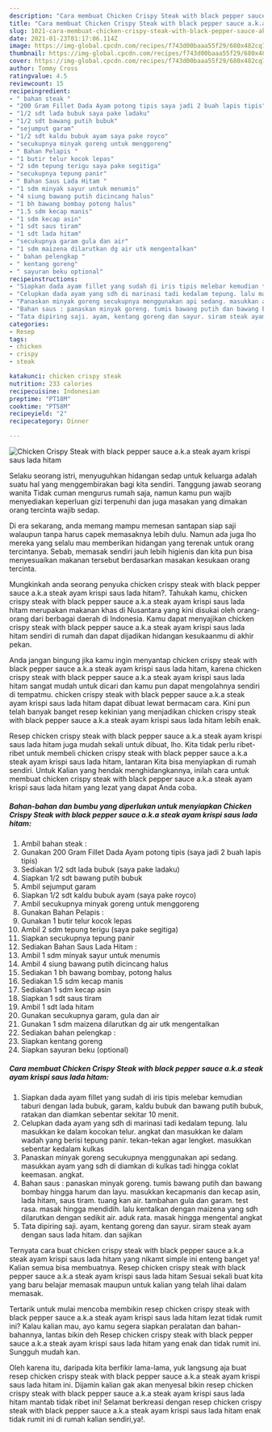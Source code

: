 ```yaml
---
description: "Cara membuat Chicken Crispy Steak with black pepper sauce a.k.a steak ayam krispi saus lada hitam Sederhana Untuk Jualan"
title: "Cara membuat Chicken Crispy Steak with black pepper sauce a.k.a steak ayam krispi saus lada hitam Sederhana Untuk Jualan"
slug: 1021-cara-membuat-chicken-crispy-steak-with-black-pepper-sauce-aka-steak-ayam-krispi-saus-lada-hitam-sederhana-untuk-jualan
date: 2021-01-23T01:17:06.114Z
image: https://img-global.cpcdn.com/recipes/f743d00baaa55f29/680x482cq70/chicken-crispy-steak-with-black-pepper-sauce-aka-steak-ayam-krispi-saus-lada-hitam-foto-resep-utama.jpg
thumbnail: https://img-global.cpcdn.com/recipes/f743d00baaa55f29/680x482cq70/chicken-crispy-steak-with-black-pepper-sauce-aka-steak-ayam-krispi-saus-lada-hitam-foto-resep-utama.jpg
cover: https://img-global.cpcdn.com/recipes/f743d00baaa55f29/680x482cq70/chicken-crispy-steak-with-black-pepper-sauce-aka-steak-ayam-krispi-saus-lada-hitam-foto-resep-utama.jpg
author: Tommy Cross
ratingvalue: 4.5
reviewcount: 15
recipeingredient:
- " bahan steak "
- "200 Gram Fillet Dada Ayam potong tipis saya jadi 2 buah lapis tipis"
- "1/2 sdt lada bubuk saya pake ladaku"
- "1/2 sdt bawang putih bubuk"
- "sejumput garam"
- "1/2 sdt kaldu bubuk ayam saya pake royco"
- "secukupnya minyak goreng untuk menggoreng"
- " Bahan Pelapis "
- "1 butir telur kocok lepas"
- "2 sdm tepung terigu saya pake segitiga"
- "secukupnya tepung panir"
- " Bahan Saus Lada Hitam "
- "1 sdm minyak sayur untuk menumis"
- "4 siung bawang putih dicincang halus"
- "1 bh bawang bombay potong halus"
- "1.5 sdm kecap manis"
- "1 sdm kecap asin"
- "1 sdt saus tiram"
- "1 sdt lada hitam"
- "secukupnya garam gula dan air"
- "1 sdm maizena dilarutkan dg air utk mengentalkan"
- " bahan pelengkap "
- " kentang goreng"
- " sayuran beku optional"
recipeinstructions:
- "Siapkan dada ayam fillet yang sudah di iris tipis melebar kemudian taburi dengan lada bubuk, garam, kaldu bubuk dan bawang putih bubuk, ratakan dan diamkan sebentar sekitar 10 menit."
- "Celupkan dada ayam yang sdh di marinasi tadi kedalam tepung. lalu masukkan ke dalam kocokan telur. angkat dan masukkan ke dalam wadah yang berisi tepung panir. tekan-tekan agar lengket. masukkan sebentar kedalam kulkas"
- "Panaskan minyak goreng secukupnya menggunakan api sedang. masukkan ayam yang sdh di diamkan di kulkas tadi hingga coklat keemasan. angkat."
- "Bahan saus : panaskan minyak goreng. tumis bawang putih dan bawang bombay hingga harum dan layu. masukkan kecapmanis dan kecap asin, lada hitam, saus tiram. tuang kan air. tambahan gula dan garam. test rasa. masak hingga mendidih. lalu kentalkan dengan maizena yang sdh dilarutkan dengan sedikit air. aduk rata. masak hingga mengental angkat"
- "Tata dipiring saji. ayam, kentang goreng dan sayur. siram steak ayam dengan saus lada hitam. dan sajikan"
categories:
- Resep
tags:
- chicken
- crispy
- steak

katakunci: chicken crispy steak 
nutrition: 233 calories
recipecuisine: Indonesian
preptime: "PT18M"
cooktime: "PT58M"
recipeyield: "2"
recipecategory: Dinner

---
```



![Chicken Crispy Steak with black pepper sauce a.k.a steak ayam krispi saus lada hitam](https://img-global.cpcdn.com/recipes/f743d00baaa55f29/680x482cq70/chicken-crispy-steak-with-black-pepper-sauce-aka-steak-ayam-krispi-saus-lada-hitam-foto-resep-utama.jpg)

Selaku seorang istri, menyuguhkan hidangan sedap untuk keluarga adalah suatu hal yang menggembirakan bagi kita sendiri. Tanggung jawab seorang  wanita Tidak cuman mengurus rumah saja, namun kamu pun wajib menyediakan keperluan gizi terpenuhi dan juga masakan yang dimakan orang tercinta wajib sedap.

Di era  sekarang, anda memang mampu memesan santapan siap saji walaupun tanpa harus capek memasaknya lebih dulu. Namun ada juga lho mereka yang selalu mau memberikan hidangan yang terenak untuk orang tercintanya. Sebab, memasak sendiri jauh lebih higienis dan kita pun bisa menyesuaikan makanan tersebut berdasarkan masakan kesukaan orang tercinta. 



Mungkinkah anda seorang penyuka chicken crispy steak with black pepper sauce a.k.a steak ayam krispi saus lada hitam?. Tahukah kamu, chicken crispy steak with black pepper sauce a.k.a steak ayam krispi saus lada hitam merupakan makanan khas di Nusantara yang kini disukai oleh orang-orang dari berbagai daerah di Indonesia. Kamu dapat menyajikan chicken crispy steak with black pepper sauce a.k.a steak ayam krispi saus lada hitam sendiri di rumah dan dapat dijadikan hidangan kesukaanmu di akhir pekan.

Anda jangan bingung jika kamu ingin menyantap chicken crispy steak with black pepper sauce a.k.a steak ayam krispi saus lada hitam, karena chicken crispy steak with black pepper sauce a.k.a steak ayam krispi saus lada hitam sangat mudah untuk dicari dan kamu pun dapat mengolahnya sendiri di tempatmu. chicken crispy steak with black pepper sauce a.k.a steak ayam krispi saus lada hitam dapat dibuat lewat bermacam cara. Kini pun telah banyak banget resep kekinian yang menjadikan chicken crispy steak with black pepper sauce a.k.a steak ayam krispi saus lada hitam lebih enak.

Resep chicken crispy steak with black pepper sauce a.k.a steak ayam krispi saus lada hitam juga mudah sekali untuk dibuat, lho. Kita tidak perlu ribet-ribet untuk membeli chicken crispy steak with black pepper sauce a.k.a steak ayam krispi saus lada hitam, lantaran Kita bisa menyiapkan di rumah sendiri. Untuk Kalian yang hendak menghidangkannya, inilah cara untuk membuat chicken crispy steak with black pepper sauce a.k.a steak ayam krispi saus lada hitam yang lezat yang dapat Anda coba.

<!--inarticleads1-->

##### Bahan-bahan dan bumbu yang diperlukan untuk menyiapkan Chicken Crispy Steak with black pepper sauce a.k.a steak ayam krispi saus lada hitam:

1. Ambil  bahan steak :
1. Gunakan 200 Gram Fillet Dada Ayam⁣ potong tipis (saya jadi 2 buah lapis tipis)
1. Sediakan 1/2 sdt lada bubuk (saya pake ladaku)
1. Siapkan 1/2 sdt bawang putih bubuk
1. Ambil sejumput garam
1. Siapkan 1/2 sdt kaldu bubuk ayam (saya pake royco)
1. Ambil secukupnya minyak goreng untuk menggoreng
1. Gunakan  Bahan Pelapis :
1. Gunakan 1 butir telur kocok lepas
1. Ambil 2 sdm tepung terigu (saya pake segitiga)
1. Siapkan secukupnya tepung panir
1. Sediakan  Bahan Saus Lada Hitam :
1. Ambil 1 sdm minyak sayur untuk menumis
1. Ambil 4 siung bawang putih dicincang halus
1. Sediakan 1 bh bawang bombay, potong halus
1. Sediakan 1.5 sdm kecap manis
1. Sediakan 1 sdm kecap asin
1. Siapkan 1 sdt saus tiram
1. Ambil 1 sdt lada hitam
1. Gunakan secukupnya garam, gula dan air
1. Gunakan 1 sdm maizena dilarutkan dg air utk mengentalkan
1. Sediakan  bahan pelengkap :
1. Siapkan  kentang goreng
1. Siapkan  sayuran beku (optional)




<!--inarticleads2-->

##### Cara membuat Chicken Crispy Steak with black pepper sauce a.k.a steak ayam krispi saus lada hitam:

1. Siapkan dada ayam fillet yang sudah di iris tipis melebar kemudian taburi dengan lada bubuk, garam, kaldu bubuk dan bawang putih bubuk, ratakan dan diamkan sebentar sekitar 10 menit.
1. Celupkan dada ayam yang sdh di marinasi tadi kedalam tepung. lalu masukkan ke dalam kocokan telur. angkat dan masukkan ke dalam wadah yang berisi tepung panir. tekan-tekan agar lengket. masukkan sebentar kedalam kulkas
1. Panaskan minyak goreng secukupnya menggunakan api sedang. masukkan ayam yang sdh di diamkan di kulkas tadi hingga coklat keemasan. angkat.
1. Bahan saus : panaskan minyak goreng. tumis bawang putih dan bawang bombay hingga harum dan layu. masukkan kecapmanis dan kecap asin, lada hitam, saus tiram. tuang kan air. tambahan gula dan garam. test rasa. masak hingga mendidih. lalu kentalkan dengan maizena yang sdh dilarutkan dengan sedikit air. aduk rata. masak hingga mengental angkat
1. Tata dipiring saji. ayam, kentang goreng dan sayur. siram steak ayam dengan saus lada hitam. dan sajikan




Ternyata cara buat chicken crispy steak with black pepper sauce a.k.a steak ayam krispi saus lada hitam yang nikamt simple ini enteng banget ya! Kalian semua bisa membuatnya. Resep chicken crispy steak with black pepper sauce a.k.a steak ayam krispi saus lada hitam Sesuai sekali buat kita yang baru belajar memasak maupun untuk kalian yang telah lihai dalam memasak.

Tertarik untuk mulai mencoba membikin resep chicken crispy steak with black pepper sauce a.k.a steak ayam krispi saus lada hitam lezat tidak rumit ini? Kalau kalian mau, ayo kamu segera siapkan peralatan dan bahan-bahannya, lantas bikin deh Resep chicken crispy steak with black pepper sauce a.k.a steak ayam krispi saus lada hitam yang enak dan tidak rumit ini. Sungguh mudah kan. 

Oleh karena itu, daripada kita berfikir lama-lama, yuk langsung aja buat resep chicken crispy steak with black pepper sauce a.k.a steak ayam krispi saus lada hitam ini. Dijamin kalian gak akan menyesal bikin resep chicken crispy steak with black pepper sauce a.k.a steak ayam krispi saus lada hitam mantab tidak ribet ini! Selamat berkreasi dengan resep chicken crispy steak with black pepper sauce a.k.a steak ayam krispi saus lada hitam enak tidak rumit ini di rumah kalian sendiri,ya!.

